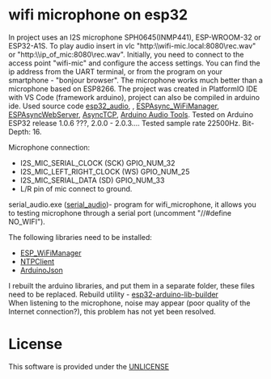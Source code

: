 # wifi microphone on esp32

  In project uses an  I2S microphone SPH0645(INMP441), ESP-WROOM-32 or ESP32-A1S.
  To play audio insert in vlc  "http:\\\wifi-mic.local:8080\rec.wav"  or "http:\\\ip_of_mic:8080\rec.wav".
  Initially, you need to connect to the access point "wifi-mic" and configure the access settings.
  You can find the ip address from the UART terminal, or from the program on your smartphone - "bonjour browser".
  The microphone works much better than a microphone based on ESP8266.
  The project was created in  PlatformIO IDE with VS Code (framework arduino), project can also be compiled in arduino ide.
  Used source code <a href="https://github.com/atomic14/esp32_audio" rel="nofollow">esp32_audio</a>, , <a href="https://github.com/khoih-prog/ESPAsync_WiFiManager"    rel="nofollow">ESPAsync_WiFiManager</a>, <a href="https://github.com/me-no-dev/ESPAsyncWebServer" rel="nofollow">ESPAsyncWebServer</a>, <a href="https://github.com/me-no-dev/AsyncTCP" rel="nofollow">AsyncTCP</a>, <a href="https://github.com/pschatzmann/arduino-audio-tools" rel="nofollow">Arduino Audio Tools</a>.
  Tested on Arduino ESP32 release 1.0.6 ???, 2.0.0 - 2.0.3....
  Tested sample rate 22500Hz.
  Bit-Depth: 16.
  
  Microphone connection: 
  - I2S_MIC_SERIAL_CLOCK      (SCK)      GPIO_NUM_32
  - I2S_MIC_LEFT_RIGHT_CLOCK  (WS)       GPIO_NUM_25
  - I2S_MIC_SERIAL_DATA       (SD)       GPIO_NUM_33
  - L/R pin of mic connect to ground.
  
  serial_audio.exe (<a href="https://github.com/vernonet/serial_audio" rel="nofollow">serial_audio</a>)- program for wifi_microphone,  it allows you to testing  microphone through a serial port (uncomment  "//#define NO_WIFI").
  
  The following libraries need to be installed:
  - <a href="https://github.com/khoih-prog/ESP_WiFiManager" rel="nofollow">ESP_WiFiManager</a>
  - <a href="https://github.com/arduino-libraries/NTPClient" rel="nofollow">NTPClient</a>
  - <a href="https://github.com/bblanchon/ArduinoJson" rel="nofollow">ArduinoJson</a>  

  I rebuilt the arduino libraries, and put them in a separate folder, these files need to be replaced.
  Rebuild utility - <a href="https://github.com/espressif/esp32-arduino-lib-builder" rel="nofollow">esp32-arduino-lib-builder</a>  
  When listening to the microphone, noise may appear (poor quality of the Internet connection?), this problem has not yet been resolved.



# License

  This software is provided under the  <a href="http://unlicense.org/" rel="nofollow">UNLICENSE</a>


